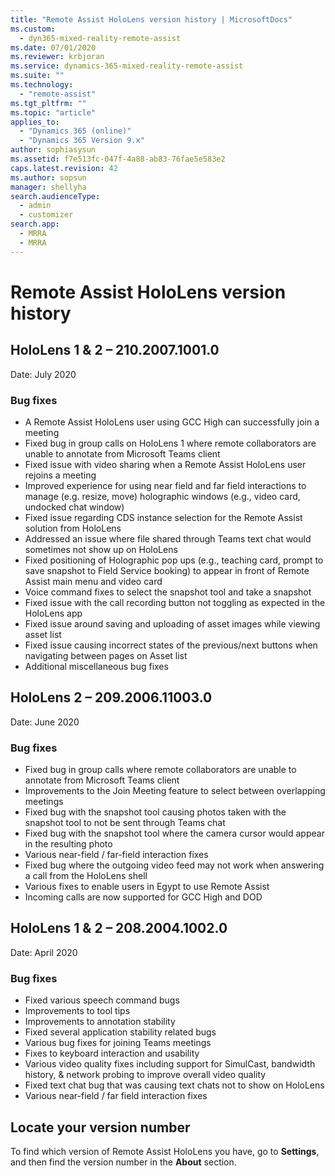 ```yaml
---
title: "Remote Assist HoloLens version history | MicrosoftDocs"
ms.custom: 
  - dyn365-mixed-reality-remote-assist
ms.date: 07/01/2020
ms.reviewer: krbjoran
ms.service: dynamics-365-mixed-reality-remote-assist
ms.suite: ""
ms.technology: 
  - "remote-assist"
ms.tgt_pltfrm: ""
ms.topic: "article"
applies_to: 
  - "Dynamics 365 (online)"
  - "Dynamics 365 Version 9.x"
author: sophiasysun
ms.assetid: f7e513fc-047f-4a88-ab83-76fae5e583e2
caps.latest.revision: 42
ms.author: sopsun
manager: shellyha
search.audienceType: 
  - admin
  - customizer
search.app: 
  - MRRA
  - MRRA
---
```


# Remote Assist HoloLens version history

## HoloLens 1 & 2 – 210.2007.1001.0

Date: July 2020

### Bug fixes

-	A Remote Assist HoloLens user using GCC High can successfully join a meeting
-	Fixed bug in group calls on HoloLens 1 where remote collaborators are unable to annotate from Microsoft Teams client   
-	Fixed issue with video sharing when a Remote Assist HoloLens user rejoins a meeting
-	Improved experience for using near field and far field interactions to manage (e.g. resize, move) holographic windows (e.g., video card, undocked chat window)
-	Fixed issue regarding CDS instance selection for the Remote Assist solution from HoloLens
-	Addressed an issue where file shared through Teams text chat would sometimes not show up on HoloLens
-	Fixed positioning of Holographic pop ups (e.g., teaching card, prompt to save snapshot to Field Service booking) to appear in front of Remote Assist main menu and video card
-	Voice command fixes to select the snapshot tool and take a snapshot
-	Fixed issue with the call recording button not toggling as expected in the HoloLens app
-	Fixed issue around saving and uploading of asset images while viewing asset list
-	Fixed issue causing incorrect states of the previous/next buttons when navigating between pages on Asset list
-	Additional miscellaneous bug fixes 


## HoloLens 2 – 209.2006.11003.0

Date: June 2020

### Bug fixes

* Fixed bug in group calls where remote collaborators are unable to annotate from Microsoft Teams client
* Improvements to the Join Meeting feature to select between overlapping meetings
* Fixed bug with the snapshot tool causing photos taken with the snapshot tool to not be sent through Teams chat
* Fixed bug with the snapshot tool where the camera cursor would appear in the resulting photo
* Various near-field / far-field interaction fixes
* Fixed bug where the outgoing video feed may not work when answering a call from the HoloLens shell
* Various fixes to enable users in Egypt to use Remote Assist
* Incoming calls are now supported for GCC High and DOD

## HoloLens 1 & 2 – 208.2004.1002.0

Date: April 2020

### Bug fixes

* Fixed various speech command bugs
* Improvements to tool tips
* Improvements to annotation stability
* Fixed several application stability related bugs
* Various bug fixes for joining Teams meetings
* Fixes to keyboard interaction and usability
* Various video quality fixes including support for SimulCast, bandwidth history, & network probing to improve overall video quality
* Fixed text chat bug that was causing text chats not to show on HoloLens
* Various near-field / far field interaction fixes

## Locate your version number

To find which version of Remote Assist HoloLens you have, go to **Settings**, and then find the version number in the **About** section.
